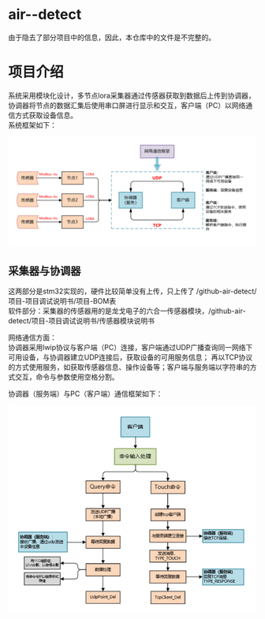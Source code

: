 # air--detect
由于隐去了部分项目中的信息，因此，本仓库中的文件是不完整的。
# 项目介绍
系统采用模块化设计，多节点lora采集器通过传感器获取到数据后上传到协调器，协调器将节点的数据汇集后使用串口屏进行显示和交互，客户端（PC）以网络通信方式获取设备信息。  
系统框架如下：

![image](https://github.com/lainghaonan/air--detect/blob/master/img/%E5%BE%AE%E4%BF%A1%E6%88%AA%E5%9B%BE_20230710130810.png)

## 采集器与协调器
这两部分是stm32实现的，硬件比较简单没有上传，只上传了  /github-air-detect/项目-项目调试说明书/项目-BOM表  
软件部分：采集器的传感器用的是龙戈电子的六合一传感器模块，/github-air-detect/项目-项目调试说明书/传感器模块说明书

网络通信方面：  
协调器采用lwip协议与客户端（PC）连接，客户端通过UDP广播查询同一网络下可用设备，与协调器建立UDP连接后，获取设备的可用服务信息；
再以TCP协议的方式使用服务，如获取传感器信息、操作设备等；客户端与服务端以字符串的方式交互，命令与参数使用空格分割。  

  
协调器（服务端）与PC（客户端）通信框架如下：

![image](https://github.com/lainghaonan/air--detect/blob/master/img/%E5%BE%AE%E4%BF%A1%E6%88%AA%E5%9B%BE_20230710160848.png)

